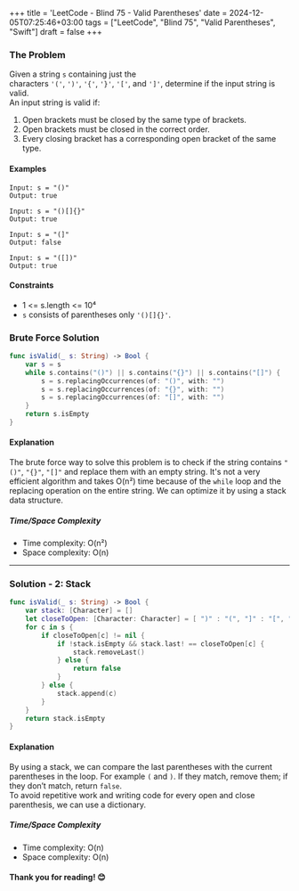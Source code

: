 +++
title = 'LeetCode - Blind 75 - Valid Parentheses'
date = 2024-12-05T07:25:46+03:00
tags = ["LeetCode", "Blind 75", "Valid Parentheses", "Swift"]
draft = false
+++

### The Problem  
Given a string `s` containing just the characters `'('`, `')'`, `'{'`, `'}'`, `'['`, and `']'`, determine if the input string is valid.  
An input string is valid if:  
1. Open brackets must be closed by the same type of brackets.  
2. Open brackets must be closed in the correct order.  
3. Every closing bracket has a corresponding open bracket of the same type.  

#### Examples  
```  
Input: s = "()"  
Output: true  
```  

```  
Input: s = "()[]{}"  
Output: true  
```  

```  
Input: s = "(]"  
Output: false  
```  

```  
Input: s = "([])"  
Output: true  
```  

#### Constraints  
* 1 <= s.length <= 10⁴  
* `s` consists of parentheses only `'()[]{}'`.  

### Brute Force Solution  
```swift  
func isValid(_ s: String) -> Bool {  
    var s = s  
    while s.contains("()") || s.contains("{}") || s.contains("[]") {  
        s = s.replacingOccurrences(of: "()", with: "")  
        s = s.replacingOccurrences(of: "{}", with: "")  
        s = s.replacingOccurrences(of: "[]", with: "")  
    }  
    return s.isEmpty  
}  
```  

#### Explanation  
The brute force way to solve this problem is to check if the string contains `"()"`, `"{}"`, `"[]"` and replace them with an empty string. It's not a very efficient algorithm and takes O(n²) time because of the `while` loop and the replacing operation on the entire string. We can optimize it by using a stack data structure.  

##### Time/Space Complexity  
* Time complexity: O(n²)  
* Space complexity: O(n)  

---

### Solution - 2: Stack  
```swift  
func isValid(_ s: String) -> Bool {  
    var stack: [Character] = []  
    let closeToOpen: [Character: Character] = [ ")" : "(", "]" : "[", "}" : "{" ]  
    for c in s {  
        if closeToOpen[c] != nil {  
            if !stack.isEmpty && stack.last! == closeToOpen[c] {  
                stack.removeLast()  
            } else {  
                return false  
            }  
        } else {  
            stack.append(c)  
        }  
    }  
    return stack.isEmpty  
}  
```  

#### Explanation  
By using a stack, we can compare the last parentheses with the current parentheses in the loop. For example `(` and `)`. If they match, remove them; if they don’t match, return `false`.  
To avoid repetitive work and writing code for every open and close parenthesis, we can use a dictionary.  

##### Time/Space Complexity  
* Time complexity: O(n)  
* Space complexity: O(n)  

#### Thank you for reading! 😊
